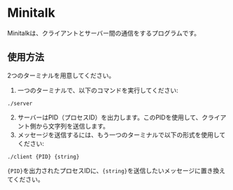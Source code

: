 # Minitalk

Minitalkは、クライアントとサーバー間の通信をするプログラムです。

## 使用方法

2つのターミナルを用意してください。

1. 一つのターミナルで、以下のコマンドを実行してください:
```
./server
```
2. サーバーはPID（プロセスID）を出力します。このPIDを使用して、クライアント側から文字列を送信します。
3. メッセージを送信するには、もう一つのターミナルで以下の形式を使用してください:
```
./client {PID} {string}
```
`{PID}`を出力されたプロセスIDに、`{string}`を送信したいメッセージに置き換えてください。
